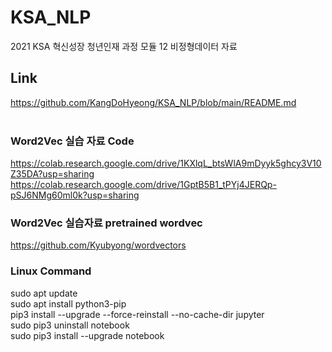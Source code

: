 # KSA_NLP
2021 KSA 혁신성장 청년인재 과정 모듈 12 비정형데이터 자료


## Link
https://github.com/KangDoHyeong/KSA_NLP/blob/main/README.md<br><br>

### Word2Vec 실습 자료 Code
https://colab.research.google.com/drive/1KXlqL_btsWlA9mDyyk5ghcy3V10Z35DA?usp=sharing
https://colab.research.google.com/drive/1GptB5B1_tPYj4JERQp-pSJ6NMg60ml0k?usp=sharing

### Word2Vec 실습자료 pretrained wordvec
https://github.com/Kyubyong/wordvectors



### Linux Command


sudo apt update<br>
sudo apt install python3-pip<br>
pip3 install --upgrade --force-reinstall --no-cache-dir jupyter<br>
sudo pip3 uninstall notebook<br>
sudo pip3 install --upgrade notebook 
